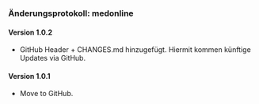 ### Änderungsprotokoll: medonline

#### Version 1.0.2

* GitHub Header + CHANGES.md hinzugefügt. Hiermit kommen künftige Updates via GitHub.


#### Version 1.0.1

* Move to GitHub.
